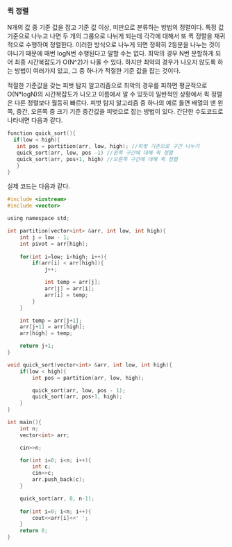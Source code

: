 ### 퀵 정렬
N개의 값 중 기준 값을 잡고 기준 값 이상, 미만으로 분류하는 방법의 정렬이다. 특정 값 기준으로 나누고 나면 두 개의 그룹으로 나뉘게 되는데 각각에 대해서 또 퀵 정렬을
재귀적으로 수행하여 정렬한다. 이러한 방식으로 나누게 되면 정확히 2등분을 나누는 것이 아니기 때문에 매번 logN번 수행된다고 말할 수는 없다. 최악의 경우 N번 분할하게 되어
최종 시간복잡도가 O(N^2)가 나올 수 있다. 하지만 최악의 경우가 나오지 않도록 하는 방법이 여러가지 있고, 그 중 하나가 적절한 기준 값을 잡는 것이다. <br>

적절한 기준값을 갖는 피벗 탐지 알고리즘으로 최악의 경우를 피하면 평균적으로 O(N*logN)의 시간복잡도가 나오고 이름에서 알 수 있듯이 일반적인 상황에서 퀵 정렬은 다른 정렬보다 
월등히 빠르다. 피벗 탐지 알고리즘 중 하나의 예로 들면 배열의 맨 왼쪽, 중간, 오른쪽 중 크기 기준 중간값을 피벗으로 잡는 방법이 있다. 간단한 수도코드로 나타내면 다음과 같다.

```c
function quick_sort(){
  if(low < high){
   int pos = partition(arr, low, high); //피벗 기준으로 구간 나누기
   quick_sort(arr, low, pos -1) //왼쪽 구간에 대해 퀵 정렬
   quick_sort(arr, pos+1, high) //오른쪽 구간에 대해 퀵 정렬
   }
}
```

실제 코드는 다음과 같다.
```c
#include <iostream>
#include <vector>

using namespace std;

int partition(vector<int> &arr, int low, int high){
    int j = low - 1;
    int pivot = arr[high];
    
    for(int i=low; i<high; i++){
        if(arr[i] < arr[high]){
            j++;

            int temp = arr[j];
            arr[j] = arr[i];
            arr[i] = temp;
        }
    }

    int temp = arr[j+1];
    arr[j+1] = arr[high];
    arr[high] = temp;

    return j+1;
}

void quick_sort(vector<int> &arr, int low, int high){
    if(low < high){
        int pos = partition(arr, low, high);

        quick_sort(arr, low, pos - 1);
        quick_sort(arr, pos+1, high);
    }
}

int main(){
    int n;
    vector<int> arr;

    cin>>n;

    for(int i=0; i<n; i++){
        int c; 
        cin>>c;
        arr.push_back(c);
    }

    quick_sort(arr, 0, n-1);
    
    for(int i=0; i<n; i++){
        cout<<arr[i]<<' ';
    }
    return 0;  
}
```
